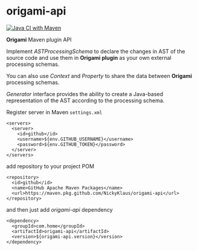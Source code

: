 # origami-api

[![Java CI with Maven](https://github.com/NickyKlaus/origami-api/actions/workflows/maven.yml/badge.svg)](https://github.com/NickyKlaus/origami-api/actions/workflows/maven.yml)

**Origami** Maven plugin API

Implement *ASTProcessingSchema* to declare the changes in AST of the source code and use them in **Origami plugin** as your own external processing schemas.

You can also use *Context* and *Property* to share the data between **Origami** processing schemas.

*Generator* interface provides the ability to create a Java-based representation of the AST according to the processing schema. 

Register server in Maven `settings.xml`

```
<servers>
  <server>
    <id>github</id>
    <username>${env.GITHUB_USERNAME}</username>
    <password>${env.GITHUB_TOKEN}</password>
  </server>
</servers>
```

add repository to your project POM 

```
<repository>
  <id>github</id>
  <name>GitHub Apache Maven Packages</name>
  <url>https://maven.pkg.github.com/NickyKlaus/origami-api</url>
</repository>
```

and then just add *origami-api* dependency

```
<dependency>
  <groupId>com.home</groupId>
  <artifactId>origami-api</artifactId>
  <version>${origami-api.version}</version>
</dependency>
```
